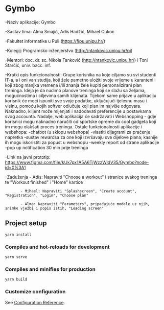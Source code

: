 # Gymbo 

-Naziv aplikacije: Gymbo

-Sastav tima: Alma Smajić, Adis Hadžić, Mihael Cukon

-Fakultet informatike u Puli (https://fipu.unipu.hr/)

-Kolegij: Programsko inženjerstvo (http://ntankovic.unipu.hr/pi)

-Mentori: doc. dr. sc. Nikola Tanković (http://ntankovic.unipu.hr/) i Toni Starčić, univ. bacc. inf.

-Kratki opis funkcionalnosti: Grupe korisnika na koje ciljamo su svi studenti IT-a, a i oni van studija, koji žele pametno uložiti svoje vrijeme u karanteni i koji zbog manjka vremena i/ili znanja žele kupiti personalizirani plan treninga. Ideja je da nudimo planove treninga koji se slažu sa željama, mogućnostima i ciljevima samih klijenata. Tijekom same prijave u aplikaciju korisnik će moći ispuniti sve svoje podatke, uključujući tjelesnu masu i visinu, pomoću kojih softver odlučuje koji plan im najviše odgovara. Naknadno, klijent može mijenjati i nadodavati preferencije u postavkama svog accounta. Nadalje, web aplikacija će sadržavati i Webshopping - gdje korisnici mogu naknadno naručiti od sportske opreme do cool gadgeta koji im mogu olakšati proces treninga. Ostale funkcionalnosti aplikacije i webshopa:
           -chatbot (u sklopu webshopa)
           -vlastiti dijagrami za praćenje napretka
           -sustav rewardsa za one koji izvršavaju sve dijelove plana; kasnije ih mogu iskoristiti za popust u webshopu
           -weekly report od strane aplikacije
           -pop up notification 30 min prije treninga

-Link na javni prototip: https://www.figma.com/file/kUk7px1A5A6TjWzzWldV35/Gymbo?node-id=0%3A1

-Zaduženja 
           - Adis: Napraviti "Choose a workout" i stranice svakog treninga te "Workout finished" i "Home" kartice
           
           - Mihael: Napraviti "Splashscreen", "Create account", "Registration", "Login", "Choose plan"
           
           - Alma: Napraviti "Parameters", pripadajuće modale uz njih, snimke vježbi i popis istih, "Loading screen" 

## Project setup
```
yarn install
```

### Compiles and hot-reloads for development
```
yarn serve
```

### Compiles and minifies for production
```
yarn build
```

### Customize configuration
See [Configuration Reference](https://cli.vuejs.org/config/).
